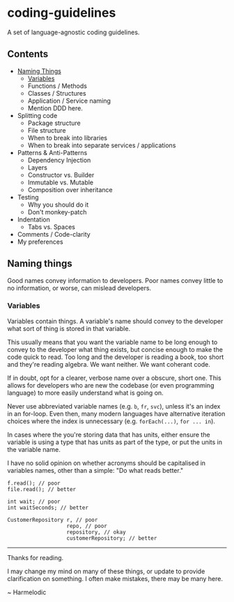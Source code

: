 # coding-guidelines

A set of language-agnostic coding guidelines.

## Contents

- [Naming Things](#Naming-things)
  - [Variables](#Variables)
  - Functions / Methods
  - Classes / Structures
  - Application / Service naming
  - Mention DDD here.
- Splitting code
  - Package structure
  - File structure
  - When to break into libraries
  - When to break into separate services / applications
- Patterns & Anti-Patterns
  - Dependency Injection
  - Layers
  - Constructor vs. Builder
  - Immutable vs. Mutable
  - Composition over inheritance
- Testing
  - Why you should do it
  - Don't monkey-patch
- Indentation
  - Tabs vs. Spaces
- Comments / Code-clarity
- My preferences

## Naming things

Good names convey information to developers. Poor names convey little to no information, or worse, can mislead developers.

### Variables

Variables contain things. A variable's name should convey to the developer what sort of thing is stored in that variable.

This usually means that you want the variable name to be long enough to convey to the developer what thing exists, but concise enough to make the code quick to read.
Too long and the developer is reading a book, too short and they're reading algebra. We want neither. We want coherant code.

If in doubt, opt for a clearer, verbose name over a obscure, short one. This allows for developers who are new the codebase (or even programming language) to more easily understand what is going on.

Never use abbreviated variable names (e.g. `b`, `fr`, `svc`), unless it's an index in an for-loop. Even then, many modern languages have alternative iteration choices where the index is unnecessary (e.g. `forEach(...)`, `for ... in`).

In cases where the you're storing data that has units, either ensure the variable is using a type that has units as part of the type, or put the units in the variable name.

I have no solid opinion on whether acronyms should be capitalised in variables names, other than a simple: "Do what reads better."

```
f.read(); // poor
file.read(); // better

int wait; // poor
int waitSeconds; // better

CustomerRepository r, // poor
                   repo, // poor
                   repository, // okay
                   customerRepository; // better
```

---

Thanks for reading.

I may change my mind on many of these things, or update to provide clarification on something. I often make mistakes, there may be many here.

~ Harmelodic
